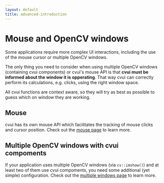 ```yaml
---
layout: default
title: advanced-introduction
---
```


# Mouse and OpenCV windows
Some applications require more complex UI interactions, including the use of the mouse cursor or multiple OpenCV windows.

The only thing you need to consider when using multiple OpenCV windows (containing cvui components) or cvui's mouse API is that **cvui must be informed about the window it is opperating**. That way cvui can correctly perform its calculations, e.g. clicks, using the right window space.

<div class="notice--info">All cvui functions are context aware, so they will try as best as possible to guess which on window they are working.</div>

## Mouse
cvui has its own mouse API which facilitates the tracking of mouse clicks and cursor position. Check out the [mouse page](/advanced-mouse) to learn more.

## Multiple OpenCV windows with cvui compoments
If your application uses multiple OpenCV windows (via `cv::imshow()`) and at least two of them use cvui compoments, you need some additional (yet simple) configuration. Check out the [multiple windows page](/advanced-multiple-windows) to learn more.

